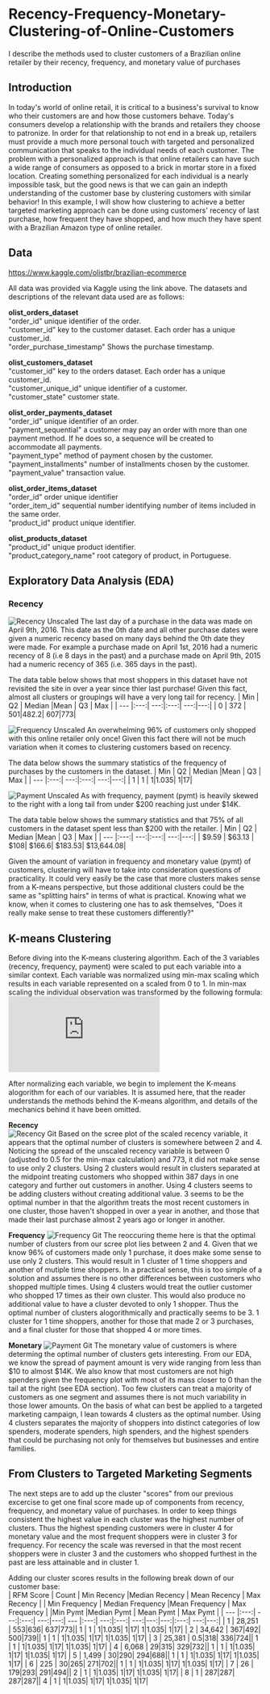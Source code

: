 # Recency-Frequency-Monetary-Clustering-of-Online-Customers
I describe the methods used to cluster customers of a Brazilian online retailer by their recency, frequency, and monetary value of purchases

## Introduction
In today's world of online retail, it is critical to a business's survival to know who their customers are and how those customers behave. Today's consumers develop a relationship with the brands and retailers they choose to patronize. In order for that relationship to not end in a break up, retailers must provide a much more personal touch with targeted and personalized communication that speaks to the individual needs of each customer. The problem with a personalized approach is that online retailers can have such a wide range of consumers as opposed to a brick in mortar store in a fixed location. Creating something personalized for each individual is a nearly impossible task, but the good news is that we can gain an indepth understanding of the customer base by clustering customers with similar behavior! In this example, I will show how clustering to achieve a better targeted marketing approach can be done using customers' recency of last purchase, how frequent they have shopped, and how much they have spent with a Brazilian Amazon type of online retailer.  

## Data  
https://www.kaggle.com/olistbr/brazilian-ecommerce

All data was provided via Kaggle using the link above. The datasets and descriptions of the relevant data used are as follows:  

**olist_orders_dataset**  
  "order_id" unique identifier of the order.                        
  "customer_id" key to the customer dataset. Each order has a unique customer_id.                   
  "order_purchase_timestamp" Shows the purchase timestamp.     

**olist_customers_dataset**   
  "customer_id" key to the orders dataset. Each order has a unique customer_id.              
  "customer_unique_id" unique identifier of a customer.       
  "customer_state" customer state.
  
**olist_order_payments_dataset**    
  "order_id" unique identifier of an order.             
  "payment_sequential" a customer may pay an order with more than one payment method. If he does so, a sequence will be created to accommodate all payments.   
  "payment_type" method of payment chosen by the customer.         
  "payment_installments" number of installments chosen by the customer.  
  "payment_value" transaction value.    
  
**olist_order_items_dataset**    
  "order_id" order unique identifier            
  "order_item_id" sequential number identifying number of items included in the same order.       
  "product_id" product unique identifier.   

**olist_products_dataset**  
  "product_id" unique product identifier.                 
  "product_category_name" root category of product, in Portuguese. 

## Exploratory Data Analysis (EDA)  
### Recency
![Recency Unscaled](https://user-images.githubusercontent.com/46107551/116838477-86380c00-ab9c-11eb-9268-39d0572e5132.png)
The last day of a purchase in the data was made on April 9th, 2016. This date as the 0th date and all other purchase dates were given a numeric recency based on many days behind the 0th date they were made. For example a purchase made on April 1st, 2016 had a numeric recency of 8 (i.e 8 days in the past) and a purchase made on April 9th, 2015 had a numeric recency of 365 (i.e. 365 days in the past).   
 
The data table below shows that most shoppers in this dataset have not revisited the site in over a year since thier last purchase! Given this fact, almost all clusters or groupings will have a very long tail for recency. 
| Min | Q2  | Median  |Mean | Q3  | Max |
| --- |:---:| ---:|:---:| ---:|---:|
| 0   | 372 | 501|482.2| 607|773|


![Frequency Unscaled](https://user-images.githubusercontent.com/46107551/116838518-a7006180-ab9c-11eb-9970-63c892ac3b1d.png)
An overwhelming 96% of customers only shopped with this online retailer only once! Given this fact there will not be much variation when it comes to clustering customers based on recency. 

The data below shows the summary statistics of the frequency of purchases by the customers in the dataset. 
| Min | Q2  | Median  |Mean | Q3  | Max |
| --- |:---:| ---:|:---:| ---:|---:|
| 1   | 1 | 1|1.035| 1|17|


![Payment Unscaled](https://user-images.githubusercontent.com/46107551/116838528-ad8ed900-ab9c-11eb-802f-2caf57a043b2.png)
As with frequency, payment (pymt) is heavily skewed to the right with a long tail from under $200 reaching just under $14K. 

The data table below shows the summary statistics and that 75% of all customers in the dataset spent less than $200 with the retailer. 
| Min | Q2  | Median  |Mean | Q3  | Max |
| --- |:---:| ---:|:---:| ---:|---:|
| $9.59   | $63.13 | $108| $166.6| $183.53| $13,644.08|

Given the amount of variation in frequency and monetary value (pymt) of customers, clustering will have to take into consideration questions of practicality. It could very easily be the case that more clusters makes sense from a K-means perspective, but those additional clusters could be the same as "splitting hairs" in terms of what is practical. Knowing what we know, when it comes to clustering one has to ask themselves, "Does it really make sense to treat these customers differently?"  

## K-means Clustering
Before diving into the K-means clustering algorithm. Each of the 3 variables (recency, frequency, payment) were scaled to put each variable into a similar context. Each variable was normalized using min-max scaling which results in each variable represented on a scaled from 0 to 1. In min-max scaling the individual observation was transformed by the following formula:  
![min-max](https://latex.codecogs.com/gif.latex?x%27%20%3D%20%5Cfrac%7Bx%20-%20min%28x%29%7D%7Bmax%28x%29-min%28x%29%7D)

After normalizing each variable, we begin to implement the K-means alogorithm for each of our variables. It is assumed here, that the reader understands the methods behind the K-means algorithm, and details of the mechanics behind it have been omitted. 

**Recency**  
![Recency Git](https://user-images.githubusercontent.com/46107551/116965362-97a41580-ac7b-11eb-9924-e06c6abb4c2f.png)
Based on the scree plot of the scaled recency variable, it appears that the optimal number of clusters is somewhere between 2 and 4. Noticing the spread of the unscaled recency variable is between 0 (adjusted to 0.5 for the min-max calculation) and 773, it did not make sense to use only 2 clusters. Using 2 clusters would result in clusters separated at the midpoint treating customers who shopped within 387 days in one category and further out customers in another. Using 4 clusters seems to be adding clusters without creating additional value. 3 seems to be the optimal number in that the algorithm treats the most recent customers in one cluster, those haven't shopped in over a year in another, and those that made their last purchase almost 2 years ago or longer in another.

**Frequency**
![Frequency Git](https://user-images.githubusercontent.com/46107551/116965377-9ffc5080-ac7b-11eb-8190-678486eb614e.png)
The reoccuring theme here is that the optimal number of clusters from our scree plot lies between 2 and 4. Given that we know 96% of customers made only 1 purchase, it does make some sense to use only 2 clusters. This would result in 1 cluster of 1 time shoppers and another of mutiple time shoppers. In a practical sense, this is too simple of a solution and assumes there is no other differences between customers who shopped multiple times. Using 4 clusters would treat the outlier customer who shopped 17 times as their own cluster. This would also produce no additional value to have a cluster devoted to only 1 shopper. Thus the optimal number of clusters alogorithmically and practically seems to be 3. 1 cluster for 1 time shoppers, another for those that made 2 or 3 purchases, and a final cluster for those that shopped 4 or more times. 

**Monetary**
![Payment Git](https://user-images.githubusercontent.com/46107551/116965387-a68ac800-ac7b-11eb-916f-f3c00fbc12b6.png)
The monetary value of customers is where determing the optimal number of clusters gets interesting. From our EDA, we know the spread of payment amount is very wide ranging from less than $10 to almost $14K. We also know that most customers are not high spenders given the frequency plot with most of its mass closer to 0 than the tail at the right (see EDA section). Too few clusters can treat a majority of customers as one segment and assumes there is not much variability in those lower amounts. On the basis of what can best be applied to a targeted marketing campaign, I lean towards 4 clusters as the optimal number. Using 4 clusters separates the majority of shoppers into distinct categories of low spenders, moderate spenders, high spenders, and the highest spenders that could be purchasing not only for themselves but businesses and entire families. 

## From Clusters to Targeted Marketing Segments
The next steps are to add up the cluster "scores" from our previous excercise to get one final score made up of components from recency, frequency, and monetary value of purchases. In order to keep things consistent the highest value in each cluster was the highest number of clusters. Thus the highest spending customers were in cluster 4 for monetary value and the most frequent shoppers were in cluster 3 for frequency. For recency the scale was reversed in that the most recent shoppers were in cluster 3 and the customers who shopped furthest in the past are less attainable and in cluster 1. 

Adding our cluster scores results in the following break down of our customer base:  
| RFM Score | Count  | Min Recency  |Median Recency | Mean Recency  | Max Recency |  | Min Frequency  | Median Frequency  |Mean Frequency | Max Frequency  |  |Min Pymt  |Median Pymt | Mean Pymt  | Max Pymt |
| --- |:---:| ---:|:---:| ---:|---:| --- |:---:| ---:|:---:| ---:|---:|---:|:---:| ---:|---:|
| 1   | 28,251 | 553|636| 637|773|| 1   | 1 | 1|1.035| 1|17| 1|1.035| 1|17|
| 2   | 34,642 | 367|492| 500|739|| 1   | 1 | 1|1.035| 1|17| 1|1.035| 1|17|
| 3   | 25,381 | 0.5|318| 336|724|| 1   | 1 | 1|1.035| 1|17| 1|1.035| 1|17|
| 4   | 6,068 | 29|315| 329|732|| 1   | 1 | 1|1.035| 1|17| 1|1.035| 1|17|
| 5   | 1,499 | 30|290| 294|688|| 1   | 1 | 1|1.035| 1|17| 1|1.035| 1|17|
| 6   | 225 | 30|265| 271|702|| 1   | 1 | 1|1.035| 1|17| 1|1.035| 1|17|
| 7   | 26 | 179|293| 291|494|| 2   | 1 | 1|1.035| 1|17| 1|1.035| 1|17|
| 8   | 1 | 287|287| 287|287|| 4   | 1 | 1|1.035| 1|17| 1|1.035| 1|17|

